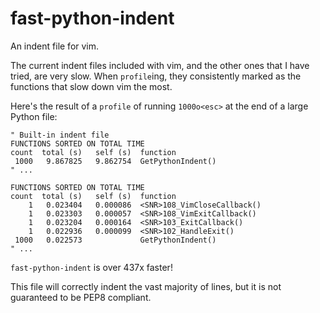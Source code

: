 # fast-python-indent

An indent file for vim.

The current indent files included with vim, and the other ones that I have tried,
are very slow. When `profile`ing, they consistently marked as the functions that slow
down vim the most.

Here's the result of a `profile` of running `1000o<esc>` at the end of a large Python
file:


```vim
" Built-in indent file
FUNCTIONS SORTED ON TOTAL TIME
count  total (s)   self (s)  function
 1000   9.867825   9.862754  GetPythonIndent()
" ...

FUNCTIONS SORTED ON TOTAL TIME
count  total (s)   self (s)  function
    1   0.023404   0.000086  <SNR>108_VimCloseCallback()
    1   0.023303   0.000057  <SNR>108_VimExitCallback()
    1   0.023204   0.000164  <SNR>103_ExitCallback()
    1   0.022936   0.000099  <SNR>102_HandleExit()
 1000   0.022573             GetPythonIndent()
" ...
```

`fast-python-indent` is over 437x faster! 

This file will correctly indent the vast majority of lines, but it is not
guaranteed to be PEP8 compliant.

